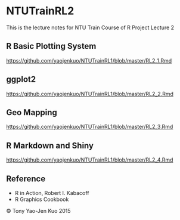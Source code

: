 # NTUTrainRL2
This is the lecture notes for NTU Train Course of R Project Lecture 2

## R Basic Plotting System

https://github.com/yaojenkuo/NTUTrainRL1/blob/master/RL2_1.Rmd

## ggplot2

https://github.com/yaojenkuo/NTUTrainRL1/blob/master/RL2_2.Rmd

## Geo Mapping

https://github.com/yaojenkuo/NTUTrainRL1/blob/master/RL2_3.Rmd

## R Markdown and Shiny

https://github.com/yaojenkuo/NTUTrainRL1/blob/master/RL2_4.Rmd

## Reference
* R in Action, Robert I. Kabacoff
* R Graphics Cookbook

&copy; Tony Yao-Jen Kuo 2015

